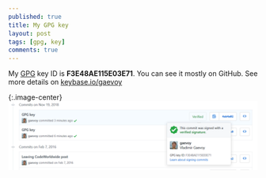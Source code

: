 ```yaml
---
published: true
title: My GPG key
layout: post
tags: [gpg, key]
comments: true
---
```

My [GPG](https://en.wikipedia.org/wiki/GNU_Privacy_Guard) key ID is **F3E48AE115E03E71**. You can see it mostly on GitHub. See more details on [keybase.io/gaevoy](https://keybase.io/gaevoy)

{:.image-center}
![alt text](/img/github-pgp-signature.png "GitHub PGP signature example")
